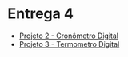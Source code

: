 # Entrega 4

- [Projeto 2 - Cronômetro Digital](/Entrega%204/Projeto%202%20-%20Cronometro/) <br>
- [Projeto 3 - Termometro Digital](/Entrega%204/Projeto%203%20-%20Termometro/) <br>